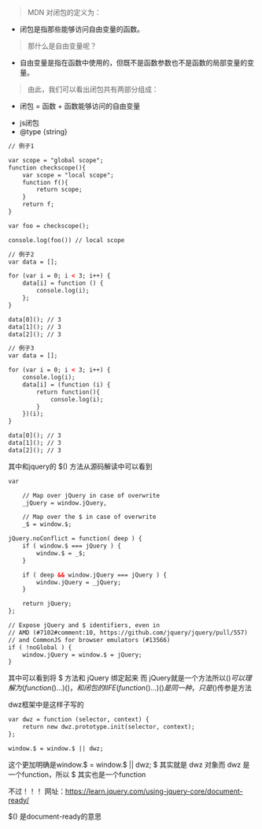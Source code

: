 > MDN 对闭包的定义为：

- 闭包是指那些能够访问自由变量的函数。

> 那什么是自由变量呢？

- 自由变量是指在函数中使用的，但既不是函数参数也不是函数的局部变量的变量。

> 由此，我们可以看出闭包共有两部分组成：

- 闭包 = 函数 + 函数能够访问的自由变量


 * js闭包
 * @type {string}

```html
// 例子1

var scope = "global scope";
function checkscope(){
    var scope = "local scope";
    function f(){
        return scope;
    }
    return f;
}

var foo = checkscope();

console.log(foo()) // local scope

// 例子2
var data = [];

for (var i = 0; i < 3; i++) {
    data[i] = function () {
        console.log(i);
    };
}

data[0](); // 3
data[1](); // 3
data[2](); // 3

// 例子3
var data = [];

for (var i = 0; i < 3; i++) {
    console.log(i);
    data[i] = (function (i) {
        return function(){
            console.log(i);
        }
    })(i);
}

data[0](); // 3
data[1](); // 3
data[2](); // 3
```

其中和jquery的 $() 方法从源码解读中可以看到

```html
var

	// Map over jQuery in case of overwrite
	_jQuery = window.jQuery,

	// Map over the $ in case of overwrite
	_$ = window.$;

jQuery.noConflict = function( deep ) {
	if ( window.$ === jQuery ) {
		window.$ = _$;
	}

	if ( deep && window.jQuery === jQuery ) {
		window.jQuery = _jQuery;
	}

	return jQuery;
};

// Expose jQuery and $ identifiers, even in
// AMD (#7102#comment:10, https://github.com/jquery/jquery/pull/557)
// and CommonJS for browser emulators (#13566)
if ( !noGlobal ) {
	window.jQuery = window.$ = jQuery;
}
```

其中可以看到将 $ 方法和 jQuery 绑定起来 而 jQuery就是一个方法所以$() 可以理解为 (function(){...})()，和闭包的IIFE(function(){...})()是同一种，只是$()传参是方法

dwz框架中是这样子写的

```html
var dwz = function (selector, context) {
	return new dwz.prototype.init(selector, context);
};

window.$ = window.$ || dwz;
```

这个更加明确是window.$ = window.$ || dwz; $ 其实就是 dwz 对象而 dwz 是一个function，所以 $ 其实也是一个function

不过！！！
网址：https://learn.jquery.com/using-jquery-core/document-ready/

$() 是document-ready的意思
